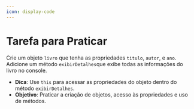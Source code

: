 ```yaml
---
icon: display-code
---
```


# Tarefa para Praticar

Crie um objeto `livro` que tenha as propriedades `titulo`, `autor`, e `ano`. Adicione um método `exibirDetalhes`que exibe todas as informações do livro no console.

* **Dica**: Use `this` para acessar as propriedades do objeto dentro do método `exibirDetalhes`.
* **Objetivo**: Praticar a criação de objetos, acesso às propriedades e uso de métodos.
